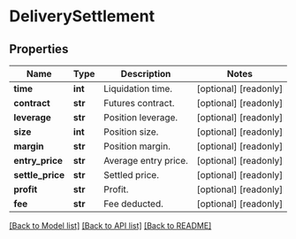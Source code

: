 # DeliverySettlement

## Properties
Name | Type | Description | Notes
------------ | ------------- | ------------- | -------------
**time** | **int** | Liquidation time. | [optional] [readonly] 
**contract** | **str** | Futures contract. | [optional] [readonly] 
**leverage** | **str** | Position leverage. | [optional] [readonly] 
**size** | **int** | Position size. | [optional] [readonly] 
**margin** | **str** | Position margin. | [optional] [readonly] 
**entry_price** | **str** | Average entry price. | [optional] [readonly] 
**settle_price** | **str** | Settled price. | [optional] [readonly] 
**profit** | **str** | Profit. | [optional] [readonly] 
**fee** | **str** | Fee deducted. | [optional] [readonly] 

[[Back to Model list]](../README.md#documentation-for-models) [[Back to API list]](../README.md#documentation-for-api-endpoints) [[Back to README]](../README.md)


